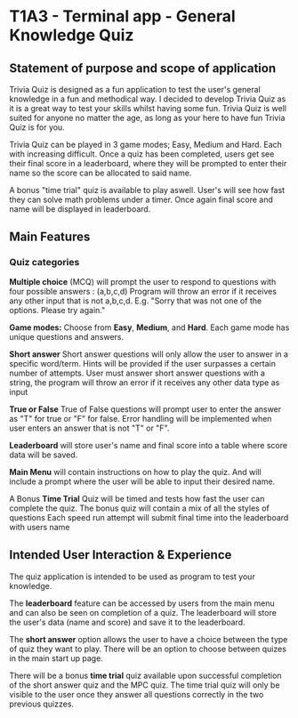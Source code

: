 # T1A3 - Terminal app - General Knowledge Quiz

## Statement of purpose and scope of application
Trivia Quiz is designed as a fun application to test the user's general knowledge in a fun and methodical way. I decided to develop Trivia Quiz as it is a great way to test your skills whilst having some fun. Trivia Quiz is well suited for anyone no matter the age, as long as your here to have fun Trivia Quiz is for you. 

Trivia Quiz can be played in 3 game modes; Easy, Medium and Hard. Each with increasing difficult. Once a quiz has been completed, users get see their final score in a leaderboard, where they will be prompted to enter their name so the score can be allocated to said name. 

A bonus "time trial" quiz is available to play aswell. User's will see how fast they can solve math problems under a timer. Once again final score and name will be displayed in leaderboard.

## Main Features
### Quiz categories
**Multiple choice**
(MCQ) will prompt the user to respond to questions with four possible answers : (a,b,c,d)
Program will throw an error if it receives any other input that is not a,b,c,d.
E.g. "Sorry that was not one of the options. Please try again." 

**Game modes:** Choose from **Easy**, **Medium**, and **Hard**. 
Each game mode has unique questions and answers. 

**Short answer**
Short answer questions will only allow the user to answer in a specific word/term.
Hints will be provided if the user surpasses a certain number of attempts.
User must answer short answer questions with a string, the program will throw an error if it receives any other data type as input

**True or False**
True of False questions will prompt user to enter the answer as "T" for true or "F" for false.
Error handling will be implemented when user enters an answer that is not "T" or "F".

**Leaderboard**
 will store user's name and final score into a table where score data will be saved.

**Main Menu**
will contain instructions on how to play the quiz. And will include a prompt where the user will be able to input their desired name.

A Bonus **Time Trial** Quiz will be timed and tests how fast the user can complete the quiz.
The bonus quiz will contain a mix of all the styles of questions
Each speed run attempt will submit final time into the leaderboard with users name

## Intended User Interaction & Experience
The quiz application is intended to be used as program to test your knowledge.

The **leaderboard** feature can be accessed by users from the main menu and can also be seen on completion of a quiz. The leaderboard will store the user's data (name and score) and save it to the leaderboard.

The **short answer** option allows the user to have a choice between the type of quiz they want to play. There will be an option to choose between quizes in the main start up page.

There will be a bonus **time trial** quiz available upon successful completion of the short answer quiz and the MPC quiz. The time trial quiz will only be visible to the user once they answer all questions correctly in the two previous quizzes.